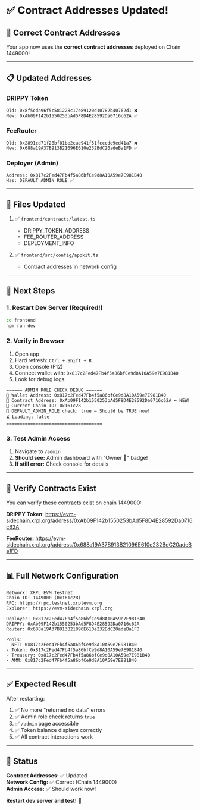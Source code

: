 # ✅ Contract Addresses Updated!

## 🎯 Correct Contract Addresses

Your app now uses the **correct contract addresses** deployed on Chain 1449000!

---

## 📋 Updated Addresses

### **DRIPPY Token**
```
Old: 0x8f5cda96f5c581228c17e89120d10782b40762d1 ❌
New: 0xAb09F142b1550253bAd5F8D4E28592Da0716c62A ✅
```

### **FeeRouter**
```
Old: 0x2891cd71f28bf01be2cae941f51fcccde9ed41a7 ❌
New: 0x688a19A37B913B21096E610e232BdC20adeBa1FD ✅
```

### **Deployer (Admin)**
```
Address: 0x817c2Fed47Fb4f5a86bfCe9d8A10A59e7E981B40
Has: DEFAULT_ADMIN_ROLE ✅
```

---

## 📁 Files Updated

1. ✅ `frontend/contracts/latest.ts`
   - DRIPPY_TOKEN_ADDRESS
   - FEE_ROUTER_ADDRESS
   - DEPLOYMENT_INFO

2. ✅ `frontend/src/config/appkit.ts`
   - Contract addresses in network config

---

## 🚀 Next Steps

### **1. Restart Dev Server (Required!)**

```bash
cd frontend
npm run dev
```

### **2. Verify in Browser**

1. Open app
2. Hard refresh: `Ctrl + Shift + R`
3. Open console (F12)
4. Connect wallet with: `0x817c2Fed47Fb4f5a86bfCe9d8A10A59e7E981B40`
5. Look for debug logs:

```
====== ADMIN ROLE CHECK DEBUG ======
👤 Wallet Address: 0x817c2Fed47Fb4f5a86bfCe9d8A10A59e7E981B40
📝 Contract Address: 0xAb09F142b1550253bAd5F8D4E28592Da0716c62A ← NEW!
🔗 Current Chain ID: 0x161c28
🔐 DEFAULT_ADMIN_ROLE check: true ← Should be TRUE now!
⏳ Loading: false
====================================
```

### **3. Test Admin Access**

1. Navigate to `/admin`
2. **Should see:** Admin dashboard with "Owner 👑" badge!
3. **If still error:** Check console for details

---

## 🧪 Verify Contracts Exist

You can verify these contracts exist on chain 1449000:

**DRIPPY Token:**
https://evm-sidechain.xrpl.org/address/0xAb09F142b1550253bAd5F8D4E28592Da0716c62A

**FeeRouter:**
https://evm-sidechain.xrpl.org/address/0x688a19A37B913B21096E610e232BdC20adeBa1FD

---

## 📊 Full Network Configuration

```
Network: XRPL EVM Testnet
Chain ID: 1449000 (0x161c28)
RPC: https://rpc.testnet.xrplevm.org
Explorer: https://evm-sidechain.xrpl.org

Deployer: 0x817c2Fed47Fb4f5a86bfCe9d8A10A59e7E981B40
DRIPPY: 0xAb09F142b1550253bAd5F8D4E28592Da0716c62A
Router: 0x688a19A37B913B21096E610e232BdC20adeBa1FD

Pools:
- NFT: 0x817c2Fed47Fb4f5a86bfCe9d8A10A59e7E981B40
- Token: 0x817c2Fed47Fb4f5a86bfCe9d8A10A59e7E981B40
- Treasury: 0x817c2Fed47Fb4f5a86bfCe9d8A10A59e7E981B40
- AMM: 0x817c2Fed47Fb4f5a86bfCe9d8A10A59e7E981B40
```

---

## ✅ Expected Result

After restarting:

1. ✅ No more "returned no data" errors
2. ✅ Admin role check returns `true`
3. ✅ `/admin` page accessible
4. ✅ Token balance displays correctly
5. ✅ All contract interactions work

---

## 🎉 Status

**Contract Addresses:** ✅ Updated  
**Network Config:** ✅ Correct (Chain 1449000)  
**Admin Access:** ✅ Should work now!

**Restart dev server and test!** 🚀

